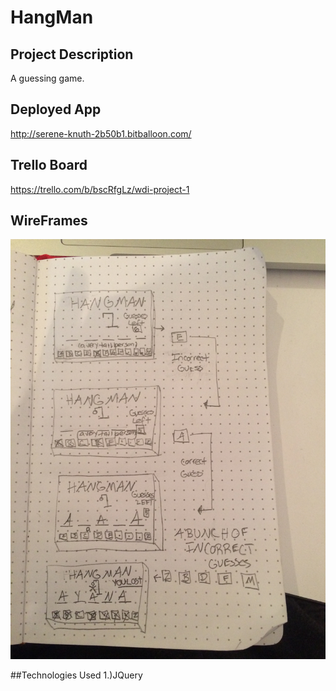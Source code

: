 # HangMan

## Project Description
A guessing game.

## Deployed App
http://serene-knuth-2b50b1.bitballoon.com/
## Trello Board
https://trello.com/b/bscRfgLz/wdi-project-1

## WireFrames
![pictures here](./wireframes.jpg)

##Technologies Used
1.)JQuery